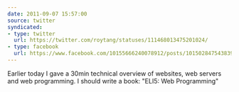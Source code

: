 ```yaml
---
date: 2011-09-07 15:57:00
source: twitter
syndicated:
- type: twitter
  url: https://twitter.com/roytang/statuses/111468013475201024/
- type: facebook
  url: https://www.facebook.com/10155666240078912/posts/10150284754383912
---
```


Earlier today I gave a 30min technical overview of websites, web servers and web programming. I should write a book: "ELI5: Web Programming"